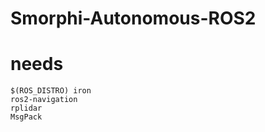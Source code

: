 # Smorphi-Autonomous-ROS2


# needs
    $(ROS_DISTRO) iron
    ros2-navigation
    rplidar
    MsgPack
